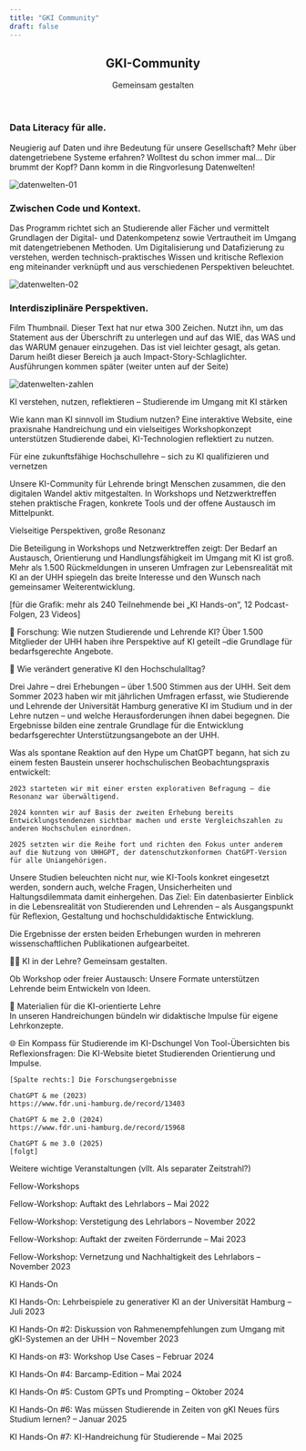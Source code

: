 ```yaml
---
title: "GKI Community"
draft: false
---
```


<section>
    <header class="section-header">
        <h1 class="section-title">GKI-Community</h1>
        <p class="section-subtitle">Gemeinsam gestalten</p>
    </header>
</section>


<div class="row">
        <div class="starter-content-area">
            <h3>Data Literacy für alle.</h3>
            <p>Neugierig auf Daten und ihre Bedeutung für unsere Gesellschaft? Mehr über datengetriebene Systeme erfahren? Wolltest du schon immer mal... Dir brummt der Kopf? Dann komm in die Ringvorlesung Datenwelten!</p>
        </div>
        <div class="starter-image-area">
            <img src="/images/datenwelten/lehre_david_01.png" alt="datenwelten-01">
        </div>
    </div>
    <div class="row reverse">
        <div class="starter-content-area">
            <h3>Zwischen Code und Kontext.</h3>
            <p>Das Programm richtet sich an Studierende aller Fächer und vermittelt Grundlagen der Digital- und Datenkompetenz sowie Vertrautheit im Umgang mit datengetriebenen Methoden. Um Digitalisierung und Datafizierung zu verstehen, werden technisch-praktisches Wissen und kritische Reflexion eng miteinander verknüpft und aus verschiedenen Perspektiven beleuchtet.</p>
        </div>
        <div class="starter-image-area">
            <img src="/images/datenwelten/lehre_david_01.png" alt="datenwelten-02">
        </div>
    </div>
    <div class="row">
        <div class="starter-content-area">
            <h3>Interdisziplinäre Perspektiven.</h3>
            <p>Film Thumbnail. Dieser Text hat nur etwa 300 Zeichen. Nutzt ihn, um das Statement aus der Überschrift zu unterlegen und auf das WIE, das WAS und das WARUM genauer einzugehen. Das ist viel leichter gesagt, als getan. Darum heißt dieser Bereich ja auch Impact-Story-Schlaglichter. Ausführungen kommen später (weiter unten auf der Seite)</p>
        </div>
        <div class="starter-image-area">
            <img src="/images/datenwelten/zahlen.svg" alt="datenwelten-zahlen">
        </div>
    </div>

KI verstehen, nutzen, reflektieren – Studierende im Umgang mit KI stärken 

Wie kann man KI sinnvoll im Studium nutzen? Eine interaktive Website, eine praxisnahe Handreichung und ein vielseitiges Workshopkonzept unterstützen Studierende dabei, KI-Technologien reflektiert zu nutzen. 

Für eine zukunftsfähige Hochschullehre – sich zu KI qualifizieren und vernetzen 

Unsere KI-Community für Lehrende bringt Menschen zusammen, die den digitalen Wandel aktiv mitgestalten. In Workshops und Netzwerktreffen stehen praktische Fragen, konkrete Tools und der offene Austausch im Mittelpunkt. 

Vielseitige Perspektiven, große Resonanz  

Die Beteiligung in Workshops und Netzwerktreffen zeigt: Der Bedarf an Austausch, Orientierung und Handlungsfähigkeit im Umgang mit KI ist groß. Mehr als 1.500 Rückmeldungen in unseren Umfragen zur Lebensrealität mit KI an der UHH spiegeln das breite Interesse und den Wunsch nach gemeinsamer Weiterentwicklung. 


[für die Grafik: mehr als 240 Teilnehmende bei „KI Hands-on“, 12 Podcast-Folgen, 23 Videos] 




🧪 Forschung: Wie nutzen Studierende und Lehrende KI? 
Über 1.500 Mitglieder der UHH haben ihre Perspektive auf KI geteilt –die Grundlage für bedarfsgerechte Angebote. 

🧪 Wie verändert generative KI den Hochschulalltag? 

Drei Jahre – drei Erhebungen – über 1.500 Stimmen aus der UHH. 
Seit dem Sommer 2023 haben wir mit jährlichen Umfragen erfasst, wie Studierende und Lehrende der Universität Hamburg generative KI im Studium und in der Lehre nutzen – und welche Herausforderungen ihnen dabei begegnen. Die Ergebnisse bilden eine zentrale Grundlage für die Entwicklung bedarfsgerechter Unterstützungsangebote an der UHH. 

Was als spontane Reaktion auf den Hype um ChatGPT begann, hat sich zu einem festen Baustein unserer hochschulischen Beobachtungspraxis entwickelt: 

    2023 starteten wir mit einer ersten explorativen Befragung – die Resonanz war überwältigend. 

    2024 konnten wir auf Basis der zweiten Erhebung bereits Entwicklungstendenzen sichtbar machen und erste Vergleichszahlen zu anderen Hochschulen einordnen. 

    2025 setzten wir die Reihe fort und richten den Fokus unter anderem auf die Nutzung von UHHGPT, der datenschutzkonformen ChatGPT-Version für alle Uniangehörigen. 

Unsere Studien beleuchten nicht nur, wie KI-Tools konkret eingesetzt werden, sondern auch, welche Fragen, Unsicherheiten und Haltungsdilemmata damit einhergehen. Das Ziel: Ein datenbasierter Einblick in die Lebensrealität von Studierenden und Lehrenden – als Ausgangspunkt für Reflexion, Gestaltung und hochschuldidaktische Entwicklung. 

Die Ergebnisse der ersten beiden Erhebungen wurden in mehreren wissenschaftlichen Publikationen aufgearbeitet. 



 

👩‍🏫 KI in der Lehre? Gemeinsam gestalten. 

Ob Workshop oder freier Austausch: Unsere Formate unterstützen Lehrende beim Entwickeln von Ideen. 

 

📄 Materialien für die KI-orientierte Lehre  
In unseren Handreichungen bündeln wir didaktische Impulse für eigene Lehrkonzepte. 

 

🌐 Ein Kompass für Studierende im KI-Dschungel 
Von Tool-Übersichten bis Reflexionsfragen: Die KI-Website bietet Studierenden Orientierung und Impulse. 






    [Spalte rechts:] Die Forschungsergebnisse 

    ChatGPT & me (2023) 
    https://www.fdr.uni-hamburg.de/record/13403 

    ChatGPT & me 2.0 (2024) 
    https://www.fdr.uni-hamburg.de/record/15968 

    ChatGPT & me 3.0 (2025) 
    [folgt] 



Weitere wichtige Veranstaltungen (vllt. Als separater Zeitstrahl?) 

 

Fellow-Workshops 

Fellow-Workshop: Auftakt des Lehrlabors – Mai 2022 

Fellow-Workshop: Verstetigung des Lehrlabors – November 2022 

Fellow-Workshop: Auftakt der zweiten Förderrunde – Mai 2023 

Fellow-Workshop: Vernetzung und Nachhaltigkeit des Lehrlabors – November 2023 

 

KI Hands-On 

KI Hands-On: Lehrbeispiele zu generativer KI an der Universität Hamburg – Juli 2023 

KI Hands-On #2: Diskussion von Rahmenempfehlungen zum Umgang mit gKI-Systemen an der UHH – November 2023 

KI Hands-on #3: Workshop Use Cases – Februar 2024 

KI Hands-On #4: Barcamp-Edition – Mai 2024 

KI Hands-On #5: Custom GPTs und Prompting – Oktober 2024 

KI Hands-On #6: Was müssen Studierende in Zeiten von gKI Neues fürs Studium lernen? – Januar 2025 

KI Hands-On #7: KI-Handreichung für Studierende – Mai 2025 